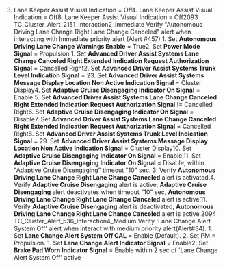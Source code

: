 3. Lane Keeper Assist Visual Indication = Off4. Lane Keeper Assist Visual Indication = Off8. Lane Keeper Assist Visual Indication = Off2093 TC_Cluster_Alert_2151_Interaction2_Immediate Verify "Autonomous Driving Lane Change Right Lane Change Canceled" alert when interacting with Immediate priority alert (Alert #457) 1. Set **Autonomous Driving Lane Change Warnings Enable** = True2. Set **Power Mode Signal** = Propulsion 1. Set **Advanced Driver Assist Systems Lane Change Canceled Right Extended Indication Request Authorization Signal** = Cancelled Right2. Set **Advanced Driver Assist Systems Trunk Level Indication Signal** = 23. Set **Advanced Driver Assist Systems Message Display Location Non Active Indication Signal** = Cluster Display4. Set **Adaptive Cruise Disengaging Indicator On Signal** = Enable.5. Set **Advanced Driver Assist Systems Lane Change Canceled Right Extended Indication Request Authorization Signal** != Cancelled Right6. Set **Adaptive Cruise Disengaging Indicator On Signal** = Disable7. Set **Advanced Driver Assist Systems Lane Change Canceled Right Extended Indication Request Authorization Signal** = Cancelled Right8. Set **Advanced Driver Assist Systems Trunk Level Indication Signal** = 29. Set **Advanced Driver Assist Systems Message Display Location Non Active Indication Signal** = Cluster Display10. Set **Adaptive Cruise Disengaging Indicator On Signal** = Enable.11. Set **Adaptive Cruise Disengaging Indicator On Signal** = Disable, within "Adaptive Cruise Disengaging" timeout "10" sec. 3. Verify **Autonomous Driving Lane Change Right Lane Change Canceled** alert is activated.4. Verify **Adaptive Cruise Disengaging** alert is active, **Adaptive Cruise Disengaging** alert deactivates when timeout "10" sec, **Autonomous Driving Lane Change Right Lane Change Canceled** alert is active.11. Verify **Adaptive Cruise Disengaging** alert is deactivated, **Autonomous Driving Lane Change Right Lane Change Canceled** alert is active.2094 TC_Cluster_Alert_536_Interaction4_Medium Verify 'Lane Change Alert System Off' alert when interact with medium priority alert(Alert#34). 1. Set **Lane Change Alert System Off CAL** = Enable (Default). 2. Set PM = Propulsion. 1. Set **Lane Change Alert Indicator Signal** = Enable2. Set **Brake Pad Worn Indicator Signal** = Enable within 2 sec of 'Lane Change Alert System Off' active